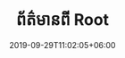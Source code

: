 ---
title: "ព័ត៌មានពី Root"
date: 2019-09-29T11:02:05+06:00
lastmod: 2020-01-05T10:42:26+06:00
draft: false
# search related keywords
keywords: ["induct", "instate"]
---